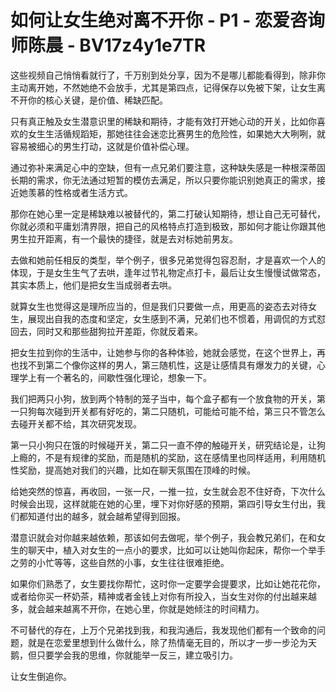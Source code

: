 # 如何让女生绝对离不开你 - P1 - 恋爱咨询师陈晨 - BV17z4y1e7TR

这些视频自己悄悄看就行了，千万别到处分享，因为不是哪儿都能看得到，除非你主动离开她，不然她绝不会放手，尤其是第四点，记得保存以免被下架，让女生离不开你的核心关键，是价值、稀缺匹配。

只有真正触及女生潜意识里的稀缺和期待，才能有效打开她心动的开关，比如你喜欢的女生生活循规蹈矩，那她往往会迷恋比赛男生的危险性，如果她大大咧咧，就容易被细心的男生打动，这就是价值补偿心理。

通过弥补来满足心中的空缺，但有一点兄弟们要注意，这种缺失感是一种根深蒂固长期的需求，你无法通过短暂的模仿去满足，所以只要你能识别她真正的需求，接近她羡慕的性格或者生活方式。

那你在她心里一定是稀缺难以被替代的，第二打破认知期待，想让自己无可替代，你就必须和平庸划清界限，把自己的风格特点打造到极致，那如何才能让你跟其他男生拉开距离，有一个最快的捷径，就是去对标她前男友。

去做和她前任相反的类型，举个例子，很多兄弟觉得包容忍耐，才是喜欢一个人的体现，于是女生生气了去哄，逢年过节礼物定点打卡，最后让女生慢慢试做常态，其实本质上，他们是把女生当成弱者去哄。

就算女生也觉得这是理所应当的，但是我们只要做一点，用更高的姿态去对待女生，展现出自我的态度和坚定，女生感到不满，兄弟们也不惯着，用调侃的方式怼回去，同时又和那些甜狗拉开差距，你就反着来。

把女生拉到你的生活中，让她参与你的各种体验，她就会感觉，在这个世界上，再也找不到第二个像你这样的男人，第三随机性，这是让感情具有爆发力的关键，心理学上有一个著名的，间歇性强化理论，想象一下。

我们把两只小狗，放到两个特制的笼子当中，每个盒子都有一个放食物的开关，第一只狗每次碰到开关都有好吃的，第二只随机，可能给可能不给，第三只不管怎么去碰开关都不给，其次研究发现。

第一只小狗只在饿的时候碰开关，第二只一直不停的触碰开关，研究结论是，让狗上瘾的，不是有规律的奖励，而是随机的奖励，这在感情里也同样适用，利用随机性奖励，提高她对我们的兴趣，比如在聊天氛围在顶峰的时候。

给她突然的惊喜，再收回，一张一尺，一推一拉，女生就会忍不住好奇，下次什么时候会出现，这样就能在她的心里，埋下对你好感的预期，第四引导女生付出，我们都知道付出的越多，就会越希望得到回报。

潜意识就会对你越来越依赖，那该如何去做呢，举个例子，我会教兄弟们，在和女生的聊天中，植入对女生的一点小的要求，比如可以让她叫你起床，帮你一个举手之劳的小忙等等，这些自然的小事，女生往往很难拒绝。

如果你们熟悉了，女生要找你帮忙，这时你一定要学会提要求，比如让她花花你，或者给你买一杯奶茶，精神或者金钱上对你有所投入，当女生对你的付出越来越多，就会越来越离不开你，在她心里，你就是她倾注的时间精力。

不可替代的存在，上万个兄弟找到我，和我沟通后，我发现他们都有一个致命的问题，就是在恋爱里想到什么做什么，除了热情毫无目的，所以才一步一步沦为天鹅，但只要学会我的思维，你就能举一反三，建立吸引力。

让女生倒追你。